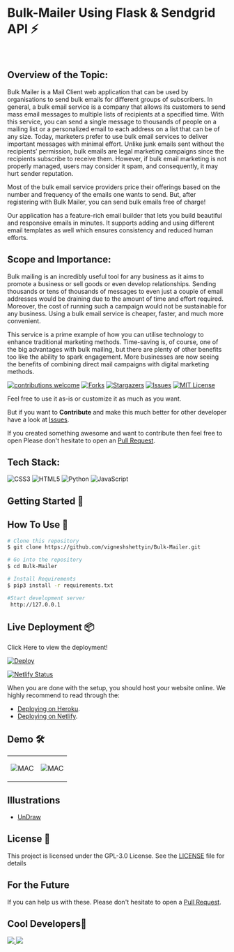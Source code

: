 # Bulk-Mailer Using Flask & Sendgrid API ⚡️
&nbsp;&nbsp;&nbsp;&nbsp;&nbsp;&nbsp;&nbsp;&nbsp;&nbsp;&nbsp;&nbsp;&nbsp;&nbsp;&nbsp;&nbsp;&nbsp;&nbsp;&nbsp;&nbsp;&nbsp;&nbsp;&nbsp;&nbsp;&nbsp;&nbsp;&nbsp;&nbsp;&nbsp;&nbsp;&nbsp;

## Overview of the Topic:

Bulk Mailer is a Mail Client web application that can be used by organisations to send bulk emails for different groups of subscribers. In general, a bulk email service is a company that allows its customers to send mass email messages to multiple lists of recipients at a specified time. With this service, you can send a single message to thousands of people on a mailing list or a personalized email to each address on a list that can be of any size.
Today, marketers prefer to use bulk email services to deliver important messages with minimal effort. Unlike junk emails sent without the recipients’ permission, bulk emails are legal marketing campaigns since the recipients subscribe to receive them. However, if bulk email marketing is not properly managed, users may consider it spam, and consequently, it may hurt sender reputation.

Most of the bulk email service providers price their offerings based on the number and frequency of the emails one wants to send. But, after registering with Bulk Mailer, you can send bulk emails free of charge!

Our application has a feature-rich email builder that lets you build beautiful and responsive emails in minutes. It supports adding and using different email templates as well which ensures consistency and reduced human efforts.

## Scope and Importance:

Bulk mailing is an incredibly useful tool for any business as it aims to promote a business or sell goods or even develop relationships. Sending thousands or tens of thousands of messages to even just a couple of email addresses would be draining due to the amount of time and effort required. Moreover, the cost of running such a campaign would not be sustainable for any business. Using a bulk email service is cheaper, faster, and much more convenient.

This service is a prime example of how you can utilise technology to enhance traditional marketing methods. Time-saving is, of course, one of the big advantages with bulk mailing, but there are plenty of other benefits too like the ability to spark engagement. More businesses are now seeing the benefits of combining direct mail campaigns with digital marketing methods.


[![contributions welcome](https://img.shields.io/badge/contributions-welcome-brightgreen.svg?style=flat)](https://github.com/vigneshshettyin/Bulk-Mailer/issues)
[![Forks](https://img.shields.io/github/forks/vigneshshettyin/Bulk-Mailer.svg?logo=github)](https://github.com/vigneshshettyin/Bulk-Mailer/network/members)
[![Stargazers](https://img.shields.io/github/stars/vigneshshettyin/Bulk-Mailer.svg?logo=github)](https://github.com/vigneshshettyin/Bulk-Mailer/stargazers)
[![Issues](https://img.shields.io/github/issues/vigneshshettyin/Bulk-Mailer.svg?logo=github)](https://github.com/vigneshshettyin/Bulk-Mailer/issues)
[![MIT License](https://img.shields.io/github/license/vigneshshettyin/Bulk-Mailer.svg?style=flat-square)](https://github.com/vigneshshettyin/Bulk-Mailer/blob/master/LICENSE)

Feel free to use it as-is or customize it as much as you want.

But if you want to **Contribute** and make this much better for other developer have a look at [Issues](https://github.com/vigneshshettyin/Bulk-Mailer/issues).


If you created something awesome and want to contribute then feel free to open Please don't hesitate to open an [Pull Request](https://github.com/vigneshshettyin/Bulk-Mailer/pulls).

## Tech Stack:
<img alt="CSS3" src="https://img.shields.io/badge/css3%20-%231572B6.svg?&style=for-the-badge&logo=css3&logoColor=white"/> <img alt="HTML5" src="https://img.shields.io/badge/html5%20-%23E34F26.svg?&style=for-the-badge&logo=html5&logoColor=white"/> <img alt="Python" src="https://img.shields.io/badge/python%20-%2314354C.svg?&style=for-the-badge&logo=python&logoColor=white"/> <img alt="JavaScript" src="https://img.shields.io/badge/javascript%20-%23323330.svg?&style=for-the-badge&logo=javascript&logoColor=%23F7DF1E"/>


## Getting Started 🚀

## How To Use 🔧

```bash
# Clone this repository
$ git clone https://github.com/vigneshshettyin/Bulk-Mailer.git

# Go into the repository
$ cd Bulk-Mailer

# Install Requirements
$ pip3 install -r requirements.txt

#Start development server
 http://127.0.0.1
```
## Live Deployment 📦

 Click Here to view the deployment!

[![Deploy](https://www.herokucdn.com/deploy/button.svg)](https://bulkmailercf.herokuapp.com//)<br>

[![Netlify Status](https://api.netlify.com/api/v1/badges/949ff150-ae0c-4368-b749-e9a083b8ee65/deploy-status)](https://app.netlify.com/sites/elegant-lamarr-3ec036/deploys)


When you are done with the setup, you should host your website online.
We highly recommend to read through the:<br>
- [Deploying on Heroku](https://stackabuse.com/deploying-a-flask-application-to-heroku/).<br>
- [Deploying on Netlify](https://www.netlify.com/blog/2016/10/27/a-step-by-step-guide-deploying-a-static-site-or-single-page-app/).<br>

## Demo 🛠️

<table><tr><td valign="top" width="50%">

![MAC](https://cdn.discordapp.com/attachments/701086382407549019/791974933790064660/Screenshot_2020-12-25_155448.png)

</td><td valign="top" width="50%">

![MAC](https://cdn.discordapp.com/attachments/701086382407549019/791974938377584640/Screenshot_2020-12-25_155428.png)

</td></tr></table>  


## Illustrations
- [UnDraw](https://undraw.co/illustrations)

## License 📄

This project is licensed under the GPL-3.0 License. See the [LICENSE](./LICENSE) file for details



## For the Future
If you can help us with these. Please don't hesitate to open a [Pull Request](https://github.com/vigneshshettyin/Bulk-Mailer/pulls).

## Cool Developers🚧

<a href="https://github.com/data-charya/Cn-project/graphs/contributors">
  <img src="https://contributors-img.web.app/image?repo=data-charya/Cn-project" />
</a>

<a href="https://github.com/vigneshshettyin/Bulk-Mailer/graphs/contributors">
  <img src="https://contributors-img.web.app/image?repo=vigneshshettyin/Bulk-Mailer" />
</a>

